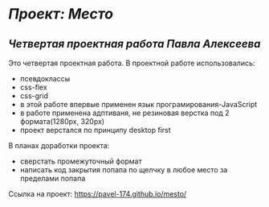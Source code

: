 # **_Проект: Место_**
## *Четвертая проектная работа Павла Алексеева*
Это четвертая проектная работа. 
В проектной работе использовались:
* псевдоклассы
* css-flex
* css-grid
* в этой работе впервые применен язык програмирования-JavaScript
* в работе применена адптиваня, не резиновая верстка под 2 формата(1280px, 320px)
* проект верстался по принципу desktop first


В планах доработки проекта:
* сверстать промежуточный формат
* написать код закрытия попапа по щелчку в любое место за пределами попапа


Ссылка на проект: https://pavel-174.github.io/mesto/
